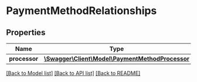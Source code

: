 # PaymentMethodRelationships

## Properties
Name | Type | Description | Notes
------------ | ------------- | ------------- | -------------
**processor** | [**\Swagger\Client\Model\PaymentMethodProcessor**](PaymentMethodProcessor.md) |  | [optional] 

[[Back to Model list]](../README.md#documentation-for-models) [[Back to API list]](../README.md#documentation-for-api-endpoints) [[Back to README]](../README.md)



